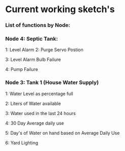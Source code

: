 # Current working sketch's

### List of functions by Node:

### Node 4: Septic Tank:

  1:  Level Alarm 
  2:  Purge Servo Postion
  
  3:  Level Alarm Bulb Failure
  
  4:  Pump Failure
  

### Node 3: Tank 1 (House Water Supply)

  1:  Water Level as percentage full
  
  2:  Liters of Water available
  
  3:  Water used in the last 24 hours
  
  4:  30 Day Average daily use
  
  5:  Day's of Water on hand based on Average Daily Use
  
  6:  Yard Lighting 
  

